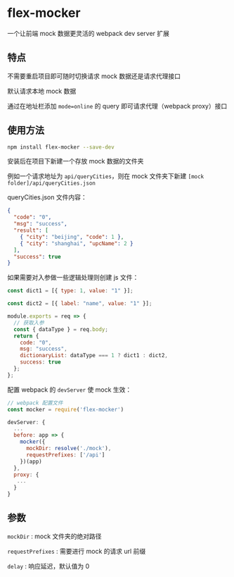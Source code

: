 # flex-mocker

一个让前端 mock 数据更灵活的 webpack dev server 扩展

## 特点

不需要重启项目即可随时切换请求 mock 数据还是请求代理接口

默认请求本地 mock 数据

通过在地址栏添加 `mode=online` 的 query 即可请求代理（webpack proxy）接口

## 使用方法

```bash
npm install flex-mocker --save-dev
```

安装后在项目下新建一个存放 mock 数据的文件夹

例如一个请求地址为 `api/queryCities`，则在 mock 文件夹下新建 `[mock folder]/api/queryCities.json`

queryCities.json 文件内容：

```json
{
  "code": "0",
  "msg": "success",
  "result": [
    { "city": "beijing", "code": 1 },
    { "city": "shanghai", "upcName": 2 }
  ],
  "success": true
}
```

如果需要对入参做一些逻辑处理则创建 js 文件：

```javascript
const dict1 = [{ type: 1, value: "1" }];

const dict2 = [{ label: "name", value: "1" }];

module.exports = req => {
  // 获取入参
  const { dataType } = req.body;
  return {
    code: "0",
    msg: "success",
    dictionaryList: dataType === 1 ? dict1 : dict2,
    success: true
  };
};
```

配置 webpack 的 `devServer` 使 mock 生效：

```javascript
// webpack 配置文件
const mocker = require('flex-mocker')

devServer: {
  ...
  before: app => {
    mocker({
      mockDir: resolve('./mock'),
      requestPrefixes: ['/api']
    })(app)
  },
  proxy: {
   ...
  }
}
```

## 参数

`mockDir` : mock 文件夹的绝对路径

`requestPrefixes` : 需要进行 mock 的请求 url 前缀

`delay` : 响应延迟，默认值为 0
